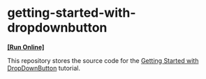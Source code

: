 # getting-started-with-dropdownbutton
<!-- run online -->
**[[Run Online]](https://codecentral.devexpress.com/309685103/)**
<!-- run online end -->

This repository stores the source code for the [Getting Started with DropDownButton](https://js.devexpress.com/Documentation/Guide/Widgets/DropDownButton/Getting_Started_with_DropDownButton/) tutorial.
